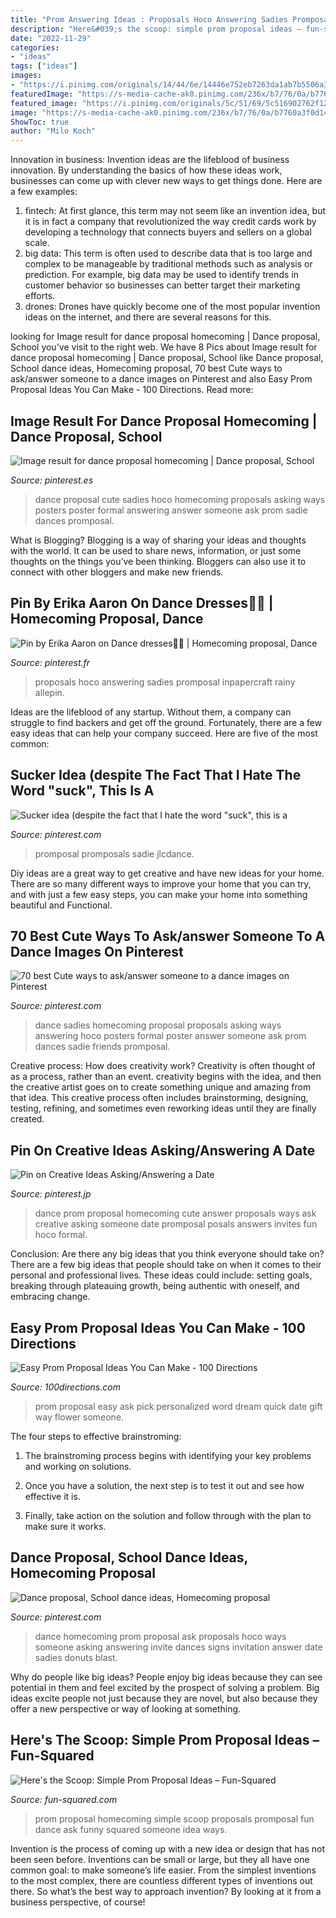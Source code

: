 ```yaml
---
title: "Prom Answering Ideas : Proposals Hoco Answering Sadies Promposal Inpapercraft Rainy Allepin"
description: "Here&#039;s the scoop: simple prom proposal ideas – fun-squared"
date: "2022-11-29"
categories:
- "ideas"
tags: ["ideas"]
images:
- "https://i.pinimg.com/originals/14/44/6e/14446e752eb7263da1ab7b5506a3989d.jpg"
featuredImage: "https://s-media-cache-ak0.pinimg.com/236x/b7/76/0a/b7760a3f0d14fa5283514e829017ac56.jpg"
featured_image: "https://i.pinimg.com/originals/5c/51/69/5c516902762f126c0bc5c216c5922235.jpg"
image: "https://s-media-cache-ak0.pinimg.com/236x/b7/76/0a/b7760a3f0d14fa5283514e829017ac56.jpg"
ShowToc: true
author: "Milo Koch"
---
```



Innovation in business:
Invention ideas are the lifeblood of business innovation. By understanding the basics of how these ideas work, businesses can come up with clever new ways to get things done. Here are a few examples: 
1. fintech: At first glance, this term may not seem like an invention idea, but it is in fact a company that revolutionized the way credit cards work by developing a technology that connects buyers and sellers on a global scale.
2. big data: This term is often used to describe data that is too large and complex to be manageable by traditional methods such as analysis or prediction. For example, big data may be used to identify trends in customer behavior so businesses can better target their marketing efforts. 
3. drones: Drones have quickly become one of the most popular invention ideas on the internet, and there are several reasons for this.

	

		
looking for Image result for dance proposal homecoming | Dance proposal, School you've visit to the right web. We have 8 Pics about Image result for dance proposal homecoming | Dance proposal, School like Dance proposal, School dance ideas, Homecoming proposal, 70 best Cute ways to ask/answer someone to a dance images on Pinterest and also Easy Prom Proposal Ideas You Can Make - 100 Directions. Read more:
		
    
## Image Result For Dance Proposal Homecoming | Dance Proposal, School

<img loading=lazy src="https://i.pinimg.com/originals/58/db/ca/58dbca2ea398c60222ece0da59cd440c.jpg" onerror="this.onerror=null;this.src='https://tse1.mm.bing.net/th?id=OIP.6VvzMroLfv-oeI8Cb55MOgHaJ3&amp;pid=15.1';" alt="Image result for dance proposal homecoming | Dance proposal, School">

_Source: pinterest.es_

>dance proposal cute sadies hoco homecoming proposals asking ways posters poster formal answering answer someone ask prom sadie dances promposal. 

	

What is Blogging?
Blogging is a way of sharing your ideas and thoughts with the world. It can be used to share news, information, or just some thoughts on the things you’ve been thinking. Bloggers can also use it to connect with other bloggers and make new friends.

    
## Pin By Erika Aaron On Dance Dresses🎀👗 | Homecoming Proposal, Dance

<img loading=lazy src="https://i.pinimg.com/originals/5c/51/69/5c516902762f126c0bc5c216c5922235.jpg" onerror="this.onerror=null;this.src='https://tse4.mm.bing.net/th?id=OIP.pkUt7x7373Cg72LI8pSU8AHaJ4&amp;pid=15.1';" alt="Pin by Erika Aaron on Dance dresses🎀👗 | Homecoming proposal, Dance">

_Source: pinterest.fr_

>proposals hoco answering sadies promposal inpapercraft rainy allepin. 

	

Ideas are the lifeblood of any startup. Without them, a company can struggle to find backers and get off the ground. Fortunately, there are a few easy ideas that can help your company succeed. Here are five of the most common: 

    
## Sucker Idea (despite The Fact That I Hate The Word &quot;suck&quot;, This Is A

<img loading=lazy src="https://s-media-cache-ak0.pinimg.com/236x/b7/76/0a/b7760a3f0d14fa5283514e829017ac56.jpg" onerror="this.onerror=null;this.src='https://tse2.mm.bing.net/th?id=OIP.ZgecVg3jTW6aNNeKLfK6YwDTEn&amp;pid=15.1';" alt="Sucker idea (despite the fact that I hate the word &quot;suck&quot;, this is a">

_Source: pinterest.com_

>promposal promposals sadie jlcdance. 

	

Diy ideas are a great way to get creative and have new ideas for your home. There are so many different ways to improve your home that you can try, and with just a few easy steps, you can make your home into something beautiful and Functional.

    
## 70 Best Cute Ways To Ask/answer Someone To A Dance Images On Pinterest

<img loading=lazy src="https://i.pinimg.com/736x/0e/38/6c/0e386c34359c290fb0e05fdb1a123d67--sadies-proposal-dance-proposal.jpg" onerror="this.onerror=null;this.src='https://tse1.mm.bing.net/th?id=OIP.WNvKLqOYxgIi7ODaWc1EDAHaJ3&amp;pid=15.1';" alt="70 best Cute ways to ask/answer someone to a dance images on Pinterest">

_Source: pinterest.com_

>dance sadies homecoming proposal proposals asking ways answering hoco posters formal poster answer someone ask prom dances sadie friends promposal. 

	

Creative process: How does creativity work?
Creativity is often thought of as a process, rather than an event. creativity begins with the idea, and then the creative artist goes on to create something unique and amazing from that idea. This creative process often includes brainstorming, designing, testing, refining, and sometimes even reworking ideas until they are finally created.

    
## Pin On Creative Ideas Asking/Answering A Date

<img loading=lazy src="https://i.pinimg.com/originals/00/56/99/005699c314ddf5ce05c20678f4ec8bb5.jpg" onerror="this.onerror=null;this.src='https://tse4.mm.bing.net/th?id=OIP.f-jcfOQR4ihon8l66BjONwHaJ6&amp;pid=15.1';" alt="Pin on Creative Ideas Asking/Answering a Date">

_Source: pinterest.jp_

>dance prom proposal homecoming cute answer proposals ways ask creative asking someone date promposal posals answers invites fun hoco formal. 

	

Conclusion: Are there any big ideas that you think everyone should take on?
There are a few big ideas that people should take on when it comes to their personal and professional lives. These ideas could include: setting goals, breaking through plateauing growth, being authentic with oneself, and embracing change.

    
## Easy Prom Proposal Ideas You Can Make - 100 Directions

<img loading=lazy src="https://www.100directions.com/wp-content/uploads/2018/04/prom-proposal-flower-bouquet-jen-goode.jpg" onerror="this.onerror=null;this.src='https://tse3.mm.bing.net/th?id=OIP.4fM2KCxapRIHM0zK8mFwowHaHa&amp;pid=15.1';" alt="Easy Prom Proposal Ideas You Can Make - 100 Directions">

_Source: 100directions.com_

>prom proposal easy ask pick personalized word dream quick date gift way flower someone. 

	

The four steps to effective brainstroming:
1. The brainstroming process begins with identifying your key problems and working on solutions.
2. Once you have a solution, the next step is to test it out and see how effective it is.

3. Finally, take action on the solution and follow through with the plan to make sure it works.

    
## Dance Proposal, School Dance Ideas, Homecoming Proposal

<img loading=lazy src="https://i.pinimg.com/originals/14/44/6e/14446e752eb7263da1ab7b5506a3989d.jpg" onerror="this.onerror=null;this.src='https://tse1.mm.bing.net/th?id=OIP.lYvZCnMmuNVqgjy4FT7zTQHaIq&amp;pid=15.1';" alt="Dance proposal, School dance ideas, Homecoming proposal">

_Source: pinterest.com_

>dance homecoming prom proposal ask proposals hoco ways someone asking answering invite dances signs invitation answer date sadies donuts blast. 

	

Why do people like big ideas?
People enjoy big ideas because they can see potential in them and feel excited by the prospect of solving a problem. Big ideas excite people not just because they are novel, but also because they offer a new perspective or way of looking at something.

    
## Here&#039;s The Scoop: Simple Prom Proposal Ideas – Fun-Squared

<img loading=lazy src="https://i2.wp.com/fun-squared.com/wp-content/uploads/2018/08/Prom-Proposals.png?resize=1000%2C1500&amp;ssl=1" onerror="this.onerror=null;this.src='https://tse2.mm.bing.net/th?id=OIP.EdWKJmYiF6-4-9IFva5h6AHaLH&amp;pid=15.1';" alt="Here&#039;s the Scoop: Simple Prom Proposal Ideas – Fun-Squared">

_Source: fun-squared.com_

>prom proposal homecoming simple scoop proposals promposal fun dance ask funny squared someone idea ways. 

	

Invention is the process of coming up with a new idea or design that has not been seen before. Inventions can be small or large, but they all have one common goal: to make someone’s life easier. From the simplest inventions to the most complex, there are countless different types of inventions out there. So what’s the best way to approach invention? By looking at it from a business perspective, of course!

